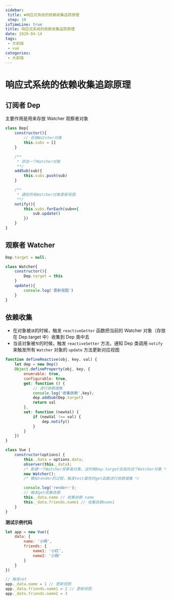 ```yaml
---
sidebar:
 title: ❤响应式系统的依赖收集追踪原理
 step: 10
isTimeLine: true
title: 响应式系统的依赖收集追踪原理
date: 2020-04-14
tags:
 - 大前端
 - vue
categories:
 - 大前端
---
```

# 响应式系统的依赖收集追踪原理

## 订阅者 Dep
主要作用是用来存放 Watcher 观察者对象
```js
class Dep{
    constructor(){
        // 存放Watcher对象
        this.subs = []
    }

    /**
     * 添加一个Watcher对象
     **/
    addSub(sub){
        this.subs.push(sub)
    }

    /**
     * 通知所有Watcher对象更新视图
     **/
    notify(){
        this.subs.forEach(sub=>{
            sub.update()
        })
    }
}
```

## 观察者 Watcher
```js
Dep.target = null;

class Watcher{
    constructor(){
        Dep.target = this
    }
    update(){
        console.log('更新视图')
    }
}
```
## 依赖收集
* 在对象被`读`的时候，触发 `reactiveGetter` 函数把当前的 Watcher 对象（存放在 Dep.target 中）收集到 Dep 类中去
* 当该对象被`写`的时候，触发 `reactiveSetter` 方法，通知 Dep 类调用 `notify` 来触发所有 `Watcher` 对象的 `update` 方法更新对应视图
```js
function defineReactive(obj, key, val) {
    let dep = new Dep()
    Object.defineProperty(obj, key, {
        enumrable: true,
        configurable: true,
        get: function () {
            // 进行依赖搜集
            console.log('收集依赖',key);
            dep.addSub(Dep.target)
            return val
        },
        set: function (newVal) {
            if (newVal !== val) {
                dep.notify()
            }
        }
    })
}

class Vue {
    constructor(options) {
        this._data = options.data;
        observer(this._data);
        /* 新建一个Watcher观察者对象，这时候Dep.target会指向这个Watcher对象 */
        new Watcher();
        /* 模拟render的过程，触发test属性的get函数进行依赖搜集 */

        console.log('render~');
        // 触发get收集依赖
        this._data.name // 收集依赖 name
        this._data.friends.name1 // 收集依赖name1
    }
}
```
**测试示例代码**
```js
let app = new Vue({
    data: {
        name: '小明',
        friends: {
            name1: '小红',
            name2: '小刚'
        }
    }
})

// 触发set
app._data.name = 1 // 更新视图
app._data.friends.name1 = 2 // 更新视图
app._data.friends.name2 = 3
```

<comment/>
<tongji/>